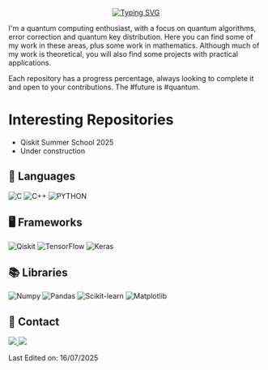 <p align="center">
<a href="https://git.io/typing-svg"><img src="https://readme-typing-svg.demolab.com?font=Georgia&weight=800&pause=1000&size=33&&width=370&height=100&lines=Hi+%2C+I'm+Cristian+%F0%9F%91%8B" alt="Typing SVG" /></a>
</p>

I'm a quantum computing enthusiast, with a focus on quantum algorithms, error correction and quantum key distribution. Here you can find some of my work in these areas, plus some work in mathematics. Although much of my work is theoretical, you will also find some projects with practical applications.

Each repository has a progress percentage, always looking to complete it and open to your contributions. The #future is #quantum.

# **Interesting Repositories**

- Qiskit Summer School 2025
- Under construction

## 🔧 **Languages**

![C](https://img.shields.io/badge/C-00599C?style=for-the-badge&logo=c&logoColor=white)
![C++](https://img.shields.io/badge/c++-%2300599C.svg?style=for-the-badge&logo=c%2B%2B&logoColor=white)
![PYTHON](https://img.shields.io/badge/Python-3776AB?style=for-the-badge&logo=python&logoColor=white)

## 🖥️ **Frameworks**
![Qiskit](https://img.shields.io/badge/Qiskit-%236929C4.svg?style=for-the-badge&logo=Qiskit&logoColor=white)
![TensorFlow](https://img.shields.io/badge/TensorFlow-%23FF6F00.svg?style=for-the-badge&logo=tensorflow&logoColor=white)
![Keras](https://img.shields.io/badge/Keras-%23D00000.svg?style=for-the-badge&logo=keras&logoColor=white)

## 📚 **Libraries**

![Numpy](https://img.shields.io/badge/NumPy-%23013243.svg?style=for-the-badge&logo=numpy&logoColor=white)
![Pandas](https://img.shields.io/badge/Pandas-%23150458.svg?style=for-the-badge&logo=pandas&logoColor=white)
![Scikit-learn](https://img.shields.io/badge/scikit--learn-%23F7931E.svg?style=for-the-badge&logo=scikit-learn&logoColor=white)
![Matplotlib](https://img.shields.io/badge/Matplotlib-%23E20000.svg?style=for-the-badge&logo=matplotlib&logoColor=white)

## 🔗 **Contact**

<p>
<a href="mailto:crbellor@unal.edu.co?Subject=Interest in working with you" target="_blank">
    <img src="https://img.shields.io/badge/Gmail-D14836?style=for-the-badge&logo=gmail&logoColor=white"/>
<a href="https://www.linkedin.com/in/cristian-eliecer-bello-reyes-46b1b91ba/" target="_blank">
    <img src="https://img.shields.io/badge/LinkedIn-0077B5?style=for-the-badge&logo=linkedin&logoColor=white"/>
</a>
</p>
Last Edited on: 16/07/2025
